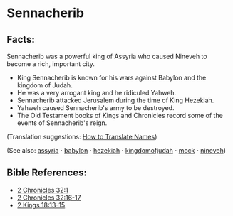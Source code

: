 # Sennacherib #

## Facts: ##

Sennacherib was a powerful king of Assyria who caused Nineveh to become a rich, important city.

* King Sennacherib is known for his wars against Babylon and the kingdom of Judah.
* He was a very arrogant king and he ridiculed Yahweh.
* Sennacherib attacked Jerusalem during the time of King Hezekiah.
* Yahweh caused Sennacherib's army to be destroyed.
* The Old Testament books of Kings and Chronicles record some of the events of Sennacherib's reign. 
 

(Translation suggestions: [How to Translate Names](https://git.door43.org/Door43/en-ta-translate-vol1/src/master/content/translate_names.md))

(See also: [assyria](../other/assyria.md) **·** [babylon](../other/babylon.md) **·** [hezekiah](../other/hezekiah.md) **·** [kingdomofjudah](../other/kingdomofjudah.md) **·** [mock](../other/mock.md) **·** [nineveh](../other/nineveh.md))

## Bible References: ##

* [2 Chronicles 32:1](https://door43.org/en/bible/notes/2ch/32/01)
* [2 Chronicles 32:16-17](https://door43.org/en/bible/notes/2ch/32/16)
* [2 Kings 18:13-15](https://door43.org/en/bible/notes/2ki/18/13)

